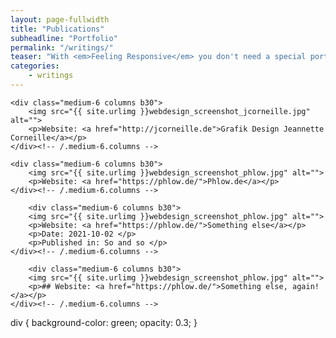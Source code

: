 ```yaml
---
layout: page-fullwidth
title: "Publications"
subheadline: "Portfolio"
permalink: "/writings/"
teaser: "With <em>Feeling Responsive</em> you don't need a special portfolio template. Just check out the great possibilities of the <a href='http://foundation.zurb.com/docs/components/grid.html'>foundation grid</a> and experiment with it."
categories:
    - writings
---
```

<!--more-->

<div class="row t60">

    <div class="medium-6 columns b30">
        <img src="{{ site.urlimg }}webdesign_screenshot_jcorneille.jpg" alt="">
        <p>Website: <a href="http://jcorneille.de">Grafik Design Jeannette Corneille</a></p>
    </div><!-- /.medium-6.columns -->

    <div class="medium-6 columns b30">
        <img src="{{ site.urlimg }}webdesign_screenshot_phlow.jpg" alt="">
        <p>Website: <a href="https://phlow.de/">Phlow.de</a></p>
    </div><!-- /.medium-6.columns -->

        <div class="medium-6 columns b30">
        <img src="{{ site.urlimg }}webdesign_screenshot_phlow.jpg" alt="">
        <p>Website: <a href="https://phlow.de/">Something else</a></p>
        <p>Date: 2021-10-02 </p>
        <p>Published in: So and so </p>
    </div><!-- /.medium-6.columns -->

        <div class="medium-6 columns b30">
        <img src="{{ site.urlimg }}webdesign_screenshot_phlow.jpg" alt="">
        <p>## Website: <a href="https://phlow.de/">Something else, again!</a></p>
    </div><!-- /.medium-6.columns -->


</div><!-- /.row -->


div {
  background-color: green;
  opacity: 0.3;
}
